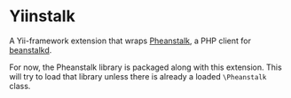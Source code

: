 
# Yiinstalk

A Yii-framework extension that wraps [Pheanstalk](https://github.com/pda/pheanstalk), 
a PHP client for [beanstalkd](http://xph.us/software/beanstalkd/). 

For now, the Pheanstalk library is packaged along with this extension. This will try to load that library unless
there is already a loaded `\Pheanstalk` class.
